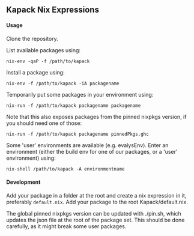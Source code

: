 ## Kapack Nix Expressions

#### Usage

Clone the repository.

List available packages using:
```
nix-env -qaP -f /path/to/kapack
```

Install a package using:
```
nix-env -f /path/to/kapack -iA packagename
```

Temporarily put some packages in your environment using:
```
nix-run -f /path/to/kapack packagename packagename
```

Note that this also exposes packages from the pinned nixpkgs version, if you
should need one of those:
```
nix-run -f /path/to/kapack packagename pinnedPkgs.ghc
```

Some 'user' environments are available (e.g. evalysEnv).
Enter an environment (either the build env for one of our packages,
or a 'user' environment) using:
```
nix-shell /path/to/kapack -A environmentname
```

#### Development

Add your package in a folder at the root and create a nix expression in it,
preferably `default.nix`. Add your package to the root Kapack/default.nix.

The global pinned nixpkgs version can be updated with ./pin.sh, which updates the json
file at the root of the package set. This should be done carefully, as it might break
some user packages.
